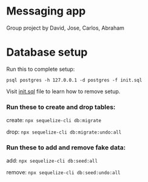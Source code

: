 # Messaging app

Group project by David, Jose, Carlos, Abraham

# Database setup

Run this to complete setup:

`psql postgres -h 127.0.0.1 -d postgres -f init.sql`

Visit [init.sql](./init.sql) file to learn how to remove setup.

### Run these to create and drop tables:

create: `npx sequelize-cli db:migrate`

drop: `npx sequelize-cli db:migrate:undo:all`

### Run these to add and remove fake data:

add: `npx sequelize-cli db:seed:all`

remove: `npx sequelize-cli db:seed:undo:all`
